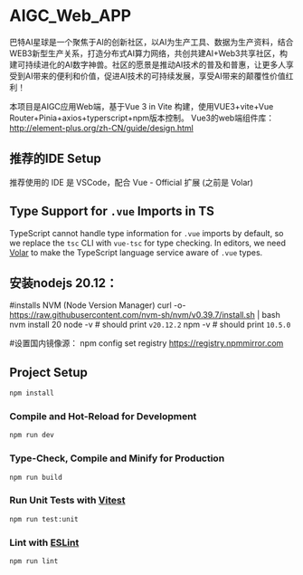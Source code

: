 # AIGC_Web_APP
巴特AI星球是一个聚焦于AI的创新社区，以AI为生产工具、数据为生产资料，结合WEB3新型生产关系，打造分布式AI算力网络，共创共建AI+Web3共享社区，构建可持续进化的AI数字神兽。社区的愿景是推动AI技术的普及和普惠，让更多人享受到AI带来的便利和价值，促进AI技术的可持续发展，享受AI带来的颠覆性价值红利！

本项目是AIGC应用Web端，基于Vue 3 in Vite 构建，使用VUE3+vite+Vue Router+Pinia+axios+typerscript+npm版本控制。
Vue3的web端组件库：http://element-plus.org/zh-CN/guide/design.html

## 推荐的IDE Setup
推荐使用的 IDE 是 VSCode，配合 Vue - Official 扩展 (之前是 Volar)


## Type Support for `.vue` Imports in TS

TypeScript cannot handle type information for `.vue` imports by default, so we replace the `tsc` CLI with `vue-tsc` for type checking. In editors, we need [Volar](https://marketplace.visualstudio.com/items?itemName=Vue.volar) to make the TypeScript language service aware of `.vue` types.

## 安装nodejs 20.12：
#installs NVM (Node Version Manager)
curl -o- https://raw.githubusercontent.com/nvm-sh/nvm/v0.39.7/install.sh | bash
nvm install 20
node -v # should print `v20.12.2`
npm -v # should print `10.5.0`

#设置国内镜像源：
npm config set registry https://registry.npmmirror.com

## Project Setup

```sh
npm install
```

### Compile and Hot-Reload for Development

```sh
npm run dev
```

### Type-Check, Compile and Minify for Production

```sh
npm run build
```

### Run Unit Tests with [Vitest](https://vitest.dev/)

```sh
npm run test:unit
```

### Lint with [ESLint](https://eslint.org/)

```sh
npm run lint
```

